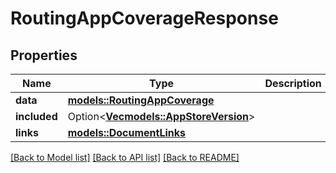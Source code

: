 # RoutingAppCoverageResponse

## Properties

Name | Type | Description | Notes
------------ | ------------- | ------------- | -------------
**data** | [**models::RoutingAppCoverage**](RoutingAppCoverage.md) |  | 
**included** | Option<[**Vec<models::AppStoreVersion>**](AppStoreVersion.md)> |  | [optional]
**links** | [**models::DocumentLinks**](DocumentLinks.md) |  | 

[[Back to Model list]](../README.md#documentation-for-models) [[Back to API list]](../README.md#documentation-for-api-endpoints) [[Back to README]](../README.md)


